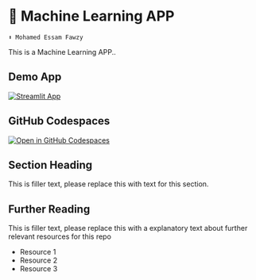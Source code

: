 #  🤖 Machine Learning APP
```
⬆️ Mohamed Essam Fawzy 
```

This is a Machine Learning APP..

## Demo App

[![Streamlit App](https://static.streamlit.io/badges/streamlit_badge_black_white.svg)](https://ME-Machinelearning.streamlit.app/)

## GitHub Codespaces

[![Open in GitHub Codespaces](https://github.com/codespaces/badge.svg)](https://codespaces.new/streamlit/app-starter-kit?quickstart=1)

## Section Heading

This is filler text, please replace this with text for this section.

## Further Reading

This is filler text, please replace this with a explanatory text about further relevant resources for this repo
- Resource 1
- Resource 2
- Resource 3
